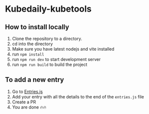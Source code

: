 # Kubedaily-kubetools

## How to install locally

1. Clone the repository to a directory.
2. cd into the directory
3. Make sure you have latest nodejs and vite installed
4. run `npm install`
5. run `npm run dev` to start development server
6. run `npm run build` to build the project

## To add a new entry 
1. Go to [Entries.js](https://github.com/sangam14/Kubernetes-CloudNative-Toolkits/blob/main/src/data/entries.js)
2. Add your entry with all the details to the end of the `entries.js` file
3. Create a PR
4. You are done 🔥🔥
